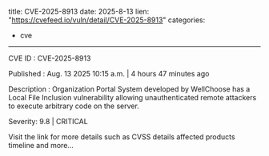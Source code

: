  
title: CVE-2025-8913
date: 2025-8-13
lien: "https://cvefeed.io/vuln/detail/CVE-2025-8913"
categories:
  - cve
---

CVE ID : CVE-2025-8913

Published :  Aug. 13
2025
10:15 a.m. | 4 hours
47 minutes ago

Description : Organization Portal System developed by WellChoose has a Local File Inclusion vulnerability
allowing unauthenticated remote attackers to execute arbitrary code on the server.

Severity: 9.8 | CRITICAL

Visit the link for more details
such as CVSS details
affected products
timeline
and more...
